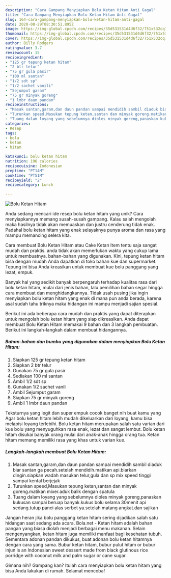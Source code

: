 ```yaml
---
description: "Cara Gampang Menyiapkan Bolu Ketan Hitam Anti Gagal"
title: "Cara Gampang Menyiapkan Bolu Ketan Hitam Anti Gagal"
slug: 164-cara-gampang-menyiapkan-bolu-ketan-hitam-anti-gagal
date: 2020-08-29T08:30:51.895Z
image: https://img-global.cpcdn.com/recipes/35d531531d4d6f32/751x532cq70/bolu-ketan-hitam-foto-resep-utama.jpg
thumbnail: https://img-global.cpcdn.com/recipes/35d531531d4d6f32/751x532cq70/bolu-ketan-hitam-foto-resep-utama.jpg
cover: https://img-global.cpcdn.com/recipes/35d531531d4d6f32/751x532cq70/bolu-ketan-hitam-foto-resep-utama.jpg
author: Billy Rodgers
ratingvalue: 3.7
reviewcount: 15
recipeingredient:
- "125 gr tepung ketan hitam"
- "2 btr telur"
- "75 gr gula pasir"
- "100 ml santan"
- "1/2 sdt sp"
- "1/2 sachet vanili"
- "Sejumput garam"
- "75 gr minyak goreng"
- "1 lmbr daun pandan"
recipeinstructions:
- "Masak santan,garam,dan daun pandan sampai mendidih sambil diaduk biar santan ga pecah.setelah mendidih.matikan api.biarkan dingin.siapkan wadah masukan telur,gula dan sp mix speed tinggi sampai kental berjejak"
- "Turunkan speed,Masukan tepung ketan,santan dan minyak goreng.matikan mixer.aduk balik dengan spatula"
- "Tuang dalam loyang yang sebelumnya dioles minyak goreng,panaskan kukusan sampai beruap banyak.kukus bolu selama 30menit api sedang.tutup panci alas serbet ya.setelah matang angkat.dan sajikan"
categories:
- Resep
tags:
- bolu
- ketan
- hitam

katakunci: bolu ketan hitam 
nutrition: 196 calories
recipecuisine: Indonesian
preptime: "PT14M"
cooktime: "PT51M"
recipeyield: "2"
recipecategory: Lunch

---
```



![Bolu Ketan Hitam](https://img-global.cpcdn.com/recipes/35d531531d4d6f32/751x532cq70/bolu-ketan-hitam-foto-resep-utama.jpg)

Anda sedang mencari ide resep bolu ketan hitam yang unik? Cara menyiapkannya memang susah-susah gampang. Kalau salah mengolah maka hasilnya tidak akan memuaskan dan justru cenderung tidak enak. Padahal bolu ketan hitam yang enak selayaknya punya aroma dan rasa yang mampu memancing selera kita.

Cara membuat Bolu Ketan Hitam atau Cake Ketan Item tentu saja sangat mudah dan praktis. anda tidak akan memerlukan waktu yang cukup lama untuk membuatnya. bahan-bahan yang digunakan. Kini, tepung ketan hitam bisa dengan mudah Anda dapatkan di toko bahan kue dan supermarket. Tepung ini bisa Anda kreasikan untuk membuat kue bolu panggang yang lezat, empuk.

Banyak hal yang sedikit banyak berpengaruh terhadap kualitas rasa dari bolu ketan hitam, mulai dari jenis bahan, lalu pemilihan bahan segar hingga cara membuat dan menghidangkannya. Tidak usah pusing jika ingin menyiapkan bolu ketan hitam yang enak di mana pun anda berada, karena asal sudah tahu triknya maka hidangan ini mampu menjadi sajian spesial.


Berikut ini ada beberapa cara mudah dan praktis yang dapat diterapkan untuk mengolah bolu ketan hitam yang siap dikreasikan. Anda dapat membuat Bolu Ketan Hitam memakai 9 bahan dan 3 langkah pembuatan. Berikut ini langkah-langkah dalam membuat hidangannya.

<!--inarticleads1-->

##### Bahan-bahan dan bumbu yang digunakan dalam menyiapkan Bolu Ketan Hitam:

1. Siapkan 125 gr tepung ketan hitam
1. Siapkan 2 btr telur
1. Gunakan 75 gr gula pasir
1. Sediakan 100 ml santan
1. Ambil 1/2 sdt sp
1. Gunakan 1/2 sachet vanili
1. Ambil Sejumput garam
1. Siapkan 75 gr minyak goreng
1. Ambil 1 lmbr daun pandan


Teksturnya yang legit dan super empuk cocok banget nih buat kamu yang Agar bolu ketan hitam lebih mudah dikeluarkan dari loyang, kamu bisa melapisi loyang terlebihi. Bolu ketan hitam merupakan salah satu varian dari kue bolu yang menyuguhkan rasa enak, lezat dan sangat lembut. Bolu ketan hitam disukai banyak orang mulai dari anak-anak hingga orang tua. Ketan hitam memang memiliki rasa yang khas untuk varian kue. 

<!--inarticleads2-->

##### Langkah-langkah membuat Bolu Ketan Hitam:

1. Masak santan,garam,dan daun pandan sampai mendidih sambil diaduk biar santan ga pecah.setelah mendidih.matikan api.biarkan dingin.siapkan wadah masukan telur,gula dan sp mix speed tinggi sampai kental berjejak
1. Turunkan speed,Masukan tepung ketan,santan dan minyak goreng.matikan mixer.aduk balik dengan spatula
1. Tuang dalam loyang yang sebelumnya dioles minyak goreng,panaskan kukusan sampai beruap banyak.kukus bolu selama 30menit api sedang.tutup panci alas serbet ya.setelah matang angkat.dan sajikan


Jangan heran jika bolu panggang ketan hitam sering dijadikan salah satu hidangan saat sedang ada acara. Bola.net - Ketan hitam adalah bahan pangan yang biasa diolah menjadi berbagai menu makanan. Selain mengenyangkan, ketan hitam juga memiliki manfaat bagi kesehatan tubuh. Sementara adonan pandan dikukus, buat adonan bolu ketan hitamnya dengan cara yang sama. Bubur ketan hitam, bubur pulut hitam or bubur injun is an Indonesian sweet dessert made from black glutinous rice porridge with coconut milk and palm sugar or cane sugar. 

Gimana nih? Gampang kan? Itulah cara menyiapkan bolu ketan hitam yang bisa Anda lakukan di rumah. Selamat mencoba!
